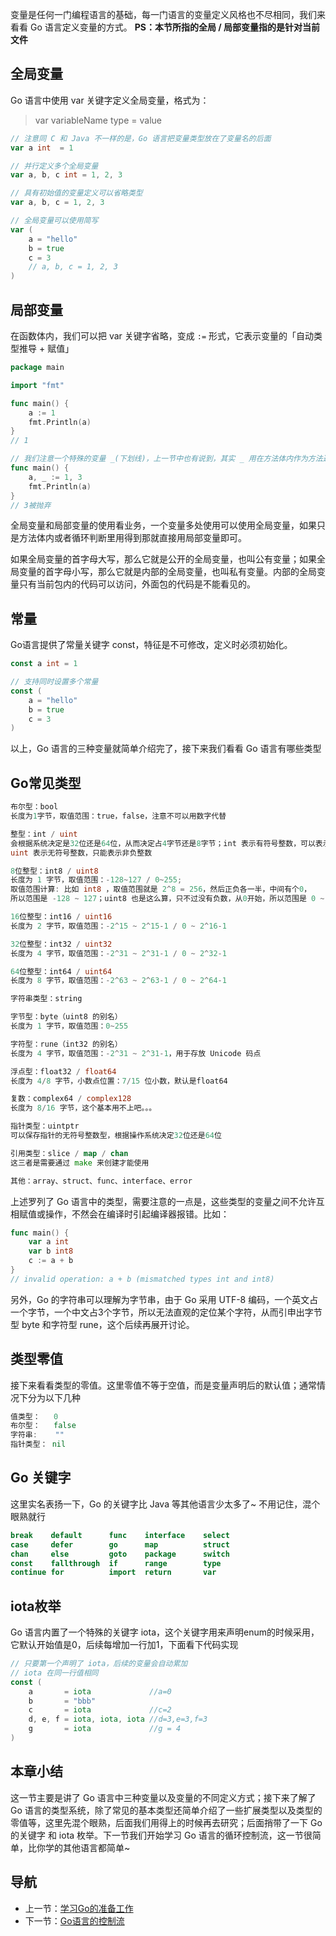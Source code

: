 变量是任何一门编程语言的基础，每一门语言的变量定义风格也不尽相同，我们来看看 Go 语言定义变量的方式。
**PS：本节所指的全局 / 局部变量指的是针对当前文件**

## 全局变量
Go 语言中使用 var 关键字定义全局变量，格式为：

> var variableName type = value

```go
// 注意同 C 和 Java 不一样的是，Go 语言把变量类型放在了变量名的后面 
var a int  = 1 

// 并行定义多个全局变量
var a, b, c int = 1, 2, 3 

// 具有初始值的变量定义可以省略类型
var a, b, c = 1, 2, 3

// 全局变量可以使用简写
var (
    a = "hello"
    b = true
    c = 3
    // a, b, c = 1, 2, 3
)
```

## 局部变量
在函数体内，我们可以把 var 关键字省略，变成 `` := `` 形式，它表示变量的「自动类型推导 + 赋值」

```go
package main

import "fmt"

func main() {
    a := 1
    fmt.Println(a)
}
// 1

// 我们注意一个特殊的变量 _(下划线)，上一节中也有说到，其实 _ 用在方法体内作为方法返回值的接收是最常见的用途
func main() {
    a, _ := 1, 3
    fmt.Println(a)
}
// 3被抛弃
```

全局变量和局部变量的使用看业务，一个变量多处使用可以使用全局变量，如果只是方法体内或者循环判断里用得到那就直接用局部变量即可。

如果全局变量的首字母大写，那么它就是公开的全局变量，也叫公有变量；如果全局变量的首字母小写，那么它就是内部的全局变量，也叫私有变量。内部的全局变量只有当前包内的代码可以访问，外面包的代码是不能看见的。

## 常量
Go语言提供了常量关键字 const，特征是不可修改，定义时必须初始化。
```go
const a int = 1 

// 支持同时设置多个常量
const (
    a = "hello"
    b = true
    c = 3
)
```

以上，Go 语言的三种变量就简单介绍完了，接下来我们看看 Go 语言有哪些类型


## Go常见类型

```go
布尔型：bool
长度为1字节，取值范围：true，false，注意不可以用数字代替

整型：int / uint
会根据系统决定是32位还是64位，从而决定占4字节还是8字节；int 表示有符号整数，可以表示正负；
uint 表示无符号整数，只能表示非负整数

8位整型：int8 / uint8
长度为 1 字节，取值范围：-128~127 / 0~255;
取值范围计算: 比如 int8 ，取值范围就是 2^8 = 256，然后正负各一半，中间有个0，
所以范围是 -128 ~ 127；uint8 也是这么算，只不过没有负数，从0开始，所以范围是 0 ~ 255。

16位整型：int16 / uint16
长度为 2 字节，取值范围：-2^15 ~ 2^15-1 / 0 ~ 2^16-1

32位整型：int32 / uint32
长度为 4 字节，取值范围：-2^31 ~ 2^31-1 / 0 ~ 2^32-1

64位整型：int64 / uint64
长度为 8 字节，取值范围：-2^63 ~ 2^63-1 / 0 ~ 2^64-1

字符串类型：string

字节型：byte（uint8 的别名）
长度为 1 字节，取值范围：0~255

字符型：rune（int32 的别名）
长度为 4 字节，取值范围：-2^31 ~ 2^31-1，用于存放 Unicode 码点

浮点型：float32 / float64
长度为 4/8 字节，小数点位置：7/15 位小数，默认是float64

复数：complex64 / complex128
长度为 8/16 字节，这个基本用不上吧。。。

指针类型：uintptr
可以保存指针的无符号整数型，根据操作系统决定32位还是64位

引用类型：slice / map / chan
这三者是需要通过 make 来创建才能使用

其他：array、struct、func、interface、error
```

上述罗列了 Go 语言中的类型，需要注意的一点是，这些类型的变量之间不允许互相赋值或操作，不然会在编译时引起编译器报错。比如：
```go
func main() {
	var a int
	var b int8
	c := a + b
}
// invalid operation: a + b (mismatched types int and int8)
```

另外，Go 的字符串可以理解为字节串，由于 Go 采用 UTF-8 编码，一个英文占一个字节，一个中文占3个字节，所以无法直观的定位某个字符，从而引申出字节型 byte 和字符型 rune，这个后续再展开讨论。


## 类型零值
接下来看看类型的零值。这里零值不等于空值，而是变量声明后的默认值；通常情况下分为以下几种
```go
值类型：   0
布尔型：   false
字符串:    ""
指针类型： nil
```

## Go 关键字
这里实名表扬一下，Go 的关键字比 Java 等其他语言少太多了~ 不用记住，混个眼熟就行

```go
break    default      func    interface    select
case     defer        go      map          struct
chan     else         goto    package      switch
const    fallthrough  if      range        type
continue for          import  return       var
```

## iota枚举
Go 语言内置了一个特殊的关键字 iota，这个关键字用来声明enum的时候采用，它默认开始值是0，后续每增加一行加1，下面看下代码实现
```go
// 只要第一个声明了 iota，后续的变量会自动累加
// iota 在同一行值相同
const (
	a       = iota             //a=0
	b       = "bbb"
	c       = iota             //c=2
	d, e, f = iota, iota, iota //d=3,e=3,f=3
	g       = iota             //g = 4
)

```

## 本章小结
这一节主要是讲了 Go 语言中三种变量以及变量的不同定义方式；接下来了解了 Go 语言的类型系统，除了常见的基本类型还简单介绍了一些扩展类型以及类型的零值等，这里先混个眼熟，后面我们用得上的时候再去研究；后面捎带了一下 Go 的关键字 和 iota 枚举。下一节我们开始学习 Go 语言的循环控制流，这一节很简单，比你学的其他语言都简单~

## 导航
+ 上一节：[学习Go的准备工作](./0、学习Go的准备工作.md)
+ 下一节：[Go语言的控制流](./2、Go语言的控制流.md)